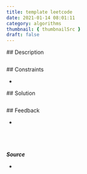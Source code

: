 ```yaml
---
title: template leetcode
date: 2021-01-14 08:01:11
category: algorithms
thumbnail: { thumbnailSrc }
draft: false
---
```


## Description

```py

```

## Constraints

-

## Solution

```java

```

## Feedback

-

```java



```

#

**_Source_**

-

